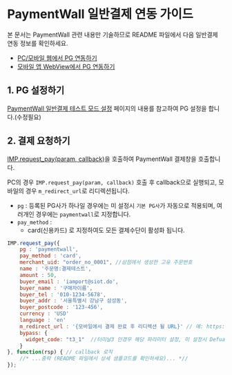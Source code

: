 # PaymentWall 일반결제 연동 가이드


본 문서는 PaymentWall 관련 내용만 기술하므로 README 파일에서 다음 일반결제 연동 정보를 확인하세요.

- [PC/모바일 웹에서 PG 연동하기](../README.md#pc-mobile)
- [모바일 앱 WebView에서 PG 연동하기](../README.md#webview)

## 1. PG 설정하기

<a href="https://guide.iamport.kr/bc4ded5d-c9f0-4f0e-bd1c-160859748fdd" target="_blank">PaymentWall 일반결제 테스트 모드 설정</a> 페이지의 내용를 참고하여 PG 설정을 합니다.(수정필요)

## 2. 결제 요청하기

[IMP.request_pay(param, callback)](https://docs.iamport.kr/sdk/javascript-sdk#request_pay)을 호출하여 PaymentWall 결제창을 호출합니다.

PC의 경우 `IMP.request_pay(param, callback)` 호출 후 callback으로 실행되고, 모바일의 경우 `m_redirect_url`로 리디렉션됩니다.

- `pg` : 등록된 PG사가 하나일 경우에는 미 설정시 `기본 PG사`가 자동으로 적용되며, 여러개인 경우에는 `paymentwall`로 지정합니다.
- `pay_method` : 
    - card(신용카드) 로 지정하여도 모든 결제수단이 활성화 됩니다.

```javascript
IMP.request_pay({
    pg : 'paymentwall',
    pay_method : 'card',
    merchant_uid: "order_no_0001", //상점에서 생성한 고유 주문번호
    name : '주문명:결제테스트',
    amount : 50,
    buyer_email : 'iamport@siot.do',
    buyer_name : '구매자이름',
    buyer_tel : '010-1234-5678',
    buyer_addr : '서울특별시 강남구 삼성동',
    buyer_postcode : '123-456',
    currency : 'USD'
    language : 'en'
    m_redirect_url : '{모바일에서 결제 완료 후 리디렉션 될 URL}' // 예: https://www.my-service.com/payments/complete/mobile,
    bypass: {
      widget_code: "t3_1"  //터미날3 인경우 해당 파라미터 설정, 미 설정시 Defualt(일반) 결제창 활성화
    }
}, function(rsp) { // callback 로직
	//* ...중략 (README 파일에서 상세 샘플코드를 확인하세요)... *//
});
```

